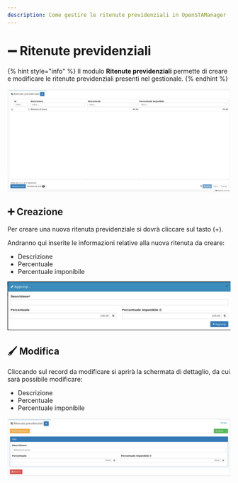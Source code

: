 ```yaml
---
description: Come gestire le ritenute previdenziali in OpenSTAManager
---
```


# ➖ Ritenute previdenziali

{% hint style="info" %}
Il modulo **Ritenute previdenziali** permette di creare e modificare le ritenute previdenziali presenti nel gestionale.
{% endhint %}

![](<../../../../.gitbook/assets/image (548).png>)

## ➕ Creazione

Per creare una nuova ritenuta previdenziale si dovrà cliccare sul tasto (+).

Andranno qui inserite le informazioni relative alla nuova ritenuta da creare:

* Descrizione
* Percentuale
* Percentuale imponibile

![](<../../../../.gitbook/assets/image (528).png>)

## 🖌️ Modifica

Cliccando sul record da modificare si aprirà la schermata di dettaglio, da cui sarà possibile modificare:

* Descrizione
* Percentuale
* Percentuale imponibile

![](<../../../../.gitbook/assets/image (542).png>)
